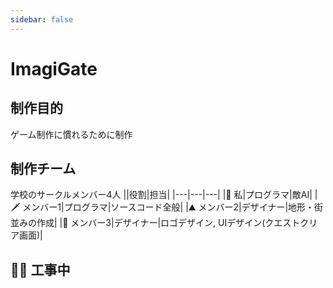```yaml
---
sidebar: false
---
```


# ImagiGate

## 制作目的
ゲーム制作に慣れるために制作

## 制作チーム
学校のサークルメンバー4人
||役割|担当|
|---|---|---|
|🐧 私|プログラマ|敵AI|
|🗡️ メンバー1|プログラマ|ソースコード全般|
|⛰️ メンバー2|デザイナー|地形・街並みの作成|
|🌿 メンバー3|デザイナー|ロゴデザイン, UIデザイン(クエストクリア画面)|

## 👷‍♂️ 工事中